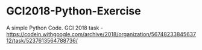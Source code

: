 # GCI2018-Python-Exercise
A simple Python Code.
 GCI 2018 task - https://codein.withgoogle.com/archive/2018/organization/5674823384563712/task/5237613564788736/
